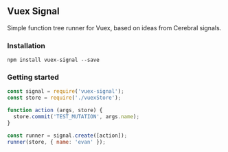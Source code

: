 ## Vuex Signal

Simple function tree runner for Vuex, based on ideas from Cerebral signals.

### Installation

```
npm install vuex-signal --save
```

### Getting started

```javascript
const signal = require('vuex-signal');
const store = require('./vuexStore');

function action (args, store) {
  store.commit('TEST_MUTATION', args.name);
}

const runner = signal.create([action]);
runner(store, { name: 'evan' });
```
